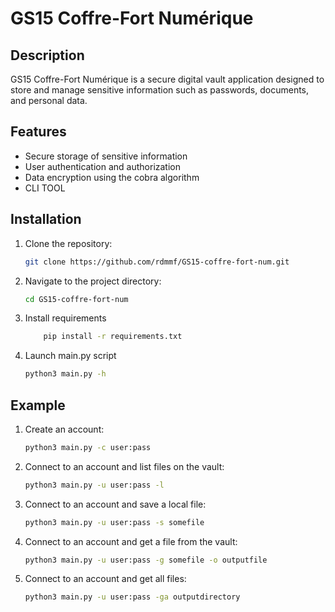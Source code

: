 # GS15 Coffre-Fort Numérique

## Description
GS15 Coffre-Fort Numérique is a secure digital vault application designed to store and manage sensitive information such as passwords, documents, and personal data.

## Features
- Secure storage of sensitive information
- User authentication and authorization
- Data encryption using the cobra algorithm
- CLI TOOL

## Installation
1. Clone the repository:
    ```bash
    git clone https://github.com/rdmmf/GS15-coffre-fort-num.git
    ```
2. Navigate to the project directory:
    ```bash
    cd GS15-coffre-fort-num
    ```
3. Install requirements
    ```bash
        pip install -r requirements.txt
    ```
4. Launch main.py script
    ```bash
    python3 main.py -h
    ```
## Example
1. Create an account:
    ```bash
    python3 main.py -c user:pass
    ```
2. Connect to an account and list files on the vault:
    ```bash
    python3 main.py -u user:pass -l
    ```
3. Connect to an account and save a local file:
    ```bash
    python3 main.py -u user:pass -s somefile
    ```
4. Connect to an account and get a file from the vault:
    ```bash
    python3 main.py -u user:pass -g somefile -o outputfile
    ```
5. Connect to an account and get all files:
    ```bash
    python3 main.py -u user:pass -ga outputdirectory
    ```
